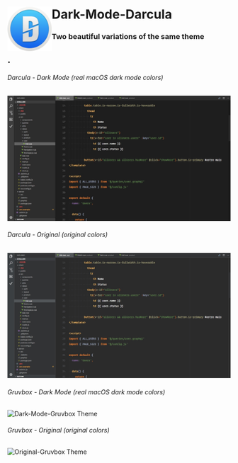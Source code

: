 # Dark-Mode-Darcula <img align="left" width="100" height="100" style="padding:5" src="https://raw.githubusercontent.com/dobbbri/dark-mode-darcula/master/logo.png">

### Two beautiful variations of the same theme

## .

###### Darcula - Dark Mode (real macOS dark mode colors)

![Dark-Mode-Darcula Theme](https://raw.githubusercontent.com/dobbbri/dark-mode-darcula/master/darcula.jpg)

###### Darcula - Original (original colors)

![Original-Darcula Theme](https://raw.githubusercontent.com/dobbbri/dark-mode-darcula/master/darcula-original.jpg)

###### Gruvbox - Dark Mode (real macOS dark mode colors)

![Dark-Mode-Gruvbox Theme](https://raw.githubusercontent.com/dobbbri/dark-mode-darcula/master/gruvbox.jpg)

###### Gruvbox - Original (original colors)

![Original-Gruvbox Theme](https://raw.githubusercontent.com/dobbbri/dark-mode-darcula/master/gruvbox-original.jpg)
